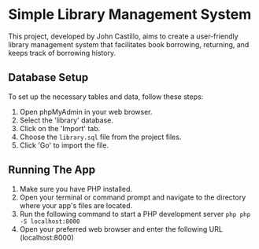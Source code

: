# Simple Library Management System

This project, developed by John Castillo, aims to create a user-friendly library management system that facilitates book borrowing, returning, and keeps track of borrowing history.


## Database Setup

To set up the necessary tables and data, follow these steps:

1. Open phpMyAdmin in your web browser.
2. Select the 'library' database.
3. Click on the 'Import' tab.
4. Choose the `library.sql` file from the project files.
5. Click 'Go' to import the file.

## Running The App

1. Make sure you have PHP installed.
2. Open your terminal or command prompt and navigate to the directory where your app's files are located.
3. Run the following command to start a PHP development server ```php php -S localhost:8000```
4. Open your preferred web browser and enter the following URL (localhost:8000)